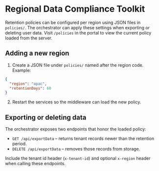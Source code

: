 # Regional Data Compliance Toolkit

Retention policies can be configured per region using JSON files in `policies/`. The orchestrator can apply these settings when exporting or deleting user data.
Visit `/policies` in the portal to view the current policy loaded from the server.

## Adding a new region

1. Create a JSON file under `policies/` named after the region code. Example:

```json
{
  "region": "apac",
  "retentionDays": 60
}
```

2. Restart the services so the middleware can load the new policy.

## Exporting or deleting data

The orchestrator exposes two endpoints that honor the loaded policy:

- `GET /api/exportData` – returns tenant records newer than the retention period.
- `DELETE /api/exportData` – removes those records from storage.

Include the tenant id header (`x-tenant-id`) and optional `x-region` header when calling these endpoints.

